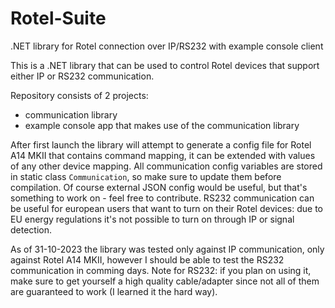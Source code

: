 # Rotel-Suite
.NET library for Rotel connection over IP/RS232 with example console client

This is a .NET library that can be used to control Rotel devices that support either IP or RS232 communication.

Repository consists of 2 projects:
 - communication library
 - example console app that makes use of the communication library

After first launch the library will attempt to generate a config file for Rotel A14 MKII that contains command mapping, it can be extended with values of any other device mapping.
All communication config variables are stored in static class `Communication`, so make sure to update them before compilation. Of course external JSON config would be useful, but that's something to work on - feel free to contribute.
RS232 communication can be useful for european users that want to turn on their Rotel devices: due to EU energy regulations it's not possible to turn on through IP or signal detection.

As of 31-10-2023 the library was tested only against IP communication, only against Rotel A14 MKII, however I should be able to test the RS232 communication in comming days. Note for RS232: if you plan on using it, make sure to get yourself a high quality cable/adapter since not all of them are guaranteed to work (I learned it the hard way).
